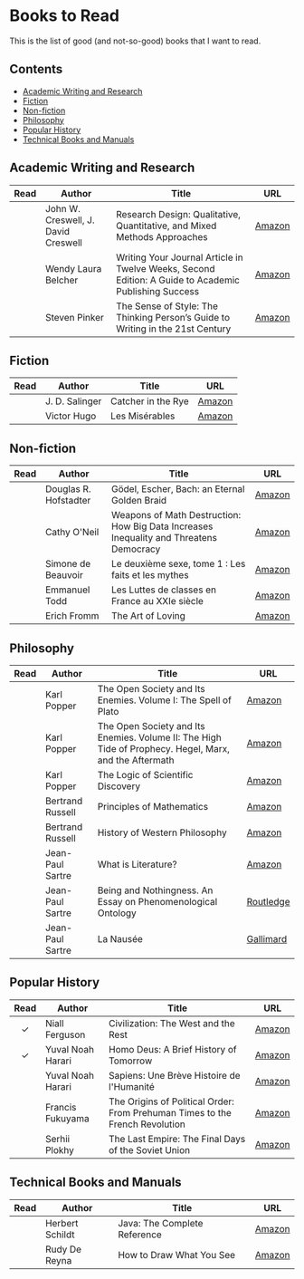 # Books to Read

This is the list of good (and not-so-good) books that I want to read.

## Contents

- [Academic Writing and Research](#academic-writing-and-research)
- [Fiction](#fiction)
- [Non-fiction](#non-fiction)
- [Philosophy](#philosophy)
- [Popular History](#popular-history)
- [Technical Books and Manuals](#technical-books-and-manuals)

## Academic Writing and Research

| **Read** | **Author** | **Title** | **URL** |
|:---:|---|---|---|
|  | John W. Creswell, J. David Creswell | Research Design: Qualitative, Quantitative, and Mixed Methods Approaches | [Amazon](https://www.amazon.fr/dp/1506386709) |
|  | Wendy Laura Belcher | Writing Your Journal Article in Twelve Weeks, Second Edition: A Guide to Academic Publishing Success | [Amazon](https://www.amazon.fr/dp/022649991X) |
|  | Steven Pinker | The Sense of Style: The Thinking Person’s Guide to Writing in the 21st Century | [Amazon](https://www.amazon.fr/dp/0241957710) |

## Fiction

| **Read** | **Author** | **Title** | **URL** |
|:---:|---|---|---|
|  | J. D. Salinger | Catcher in the Rye | [Amazon](https://www.amazon.fr/dp/1439550050) |
|  | Victor Hugo | Les Misérables | [Amazon](https://www.amazon.fr/dp/2253096334/) |

## Non-fiction

| **Read** | **Author** | **Title** | **URL** |
|:---:|---|---|---|
|  | Douglas R. Hofstadter | Gödel, Escher, Bach: an Eternal Golden Braid | [Amazon](https://www.amazon.fr/dp/0465026567) |
|  | Cathy O'Neil | Weapons of Math Destruction: How Big Data Increases Inequality and Threatens Democracy | [Amazon](https://www.amazon.fr/dp/0553418831) |
|  | Simone de Beauvoir | Le deuxième sexe, tome 1 : Les faits et les mythes | [Amazon](https://www.amazon.fr/dp/207032351X) |
|  | Emmanuel Todd | Les Luttes de classes en France au XXIe siècle | [Amazon](https://www.amazon.fr/dp/2021426823/) |
|  | Erich Fromm | The Art of Loving | [Amazon](https://www.amazon.fr/dp/6077470244/) |

## Philosophy

| **Read** | **Author** | **Title** | **URL** |
|:---:|---|---|---|
|  | Karl Popper | The Open Society and Its Enemies. Volume I: The Spell of Plato | [Amazon](https://www.amazon.fr/dp/0415610214) |
|  | Karl Popper | The Open Society and Its Enemies. Volume II: The High Tide of Prophecy. Hegel, Marx, and the Aftermath | [Amazon](https://www.amazon.fr/dp/0415610214) |
|  | Karl Popper | The Logic of Scientific Discovery | [Amazon](https://www.amazon.fr/dp/0415278449) |
|  | Bertrand Russell | Principles of Mathematics | [Amazon](https://www.amazon.fr/dp/0415487412) |
|  | Bertrand Russell | History of Western Philosophy | [Amazon](https://www.amazon.fr/dp/0415325056) |
|  | Jean-Paul Sartre | What is Literature? | [Amazon](https://www.amazon.fr/dp/0415254043/) |
|  | Jean-Paul Sartre | Being and Nothingness. An Essay on Phenomenological Ontology | [Routledge](https://www.routledge.com/Being-and-Nothingness-An-Essay-on-Phenomenological-Ontology/Sartre/p/book/9780415278485) |
|  | Jean-Paul Sartre | La Nausée | [Gallimard](http://www.gallimard.fr/Catalogue/GALLIMARD/Blanche/La-Nausee) |

## Popular History

| **Read** | **Author** | **Title** | **URL** |
|:---:|---|---|---|
| &check; | Niall Ferguson | Civilization: The West and the Rest | [Amazon](https://www.amazon.fr/dp/1594203059/) |
| &check; | Yuval Noah Harari | Homo Deus: A Brief History of Tomorrow | [Amazon](https://www.amazon.fr/dp/1784703931/) |
|  | Yuval Noah Harari | Sapiens: Une Brève Histoire de l'Humanité | [Amazon](https://www.amazon.fr/dp/0099590085/) |
|  | Francis Fukuyama | The Origins of Political Order: From Prehuman Times to the French Revolution | [Amazon](https://www.amazon.fr/dp/1846682576) |
|  | Serhii Plokhy | The Last Empire: The Final Days of the Soviet Union | [Amazon](https://www.amazon.fr/dp/1780746466/) |

## Technical Books and Manuals

| **Read** | **Author** | **Title** | **URL** |
|:---:|---|---|---|
|  | Herbert Schildt | Java: The Complete Reference | [Amazon](https://www.amazon.fr/dp/1260440230/) |
|  | Rudy De Reyna | How to Draw What You See | [Amazon](https://www.amazon.fr/dp/0823023753/) |
